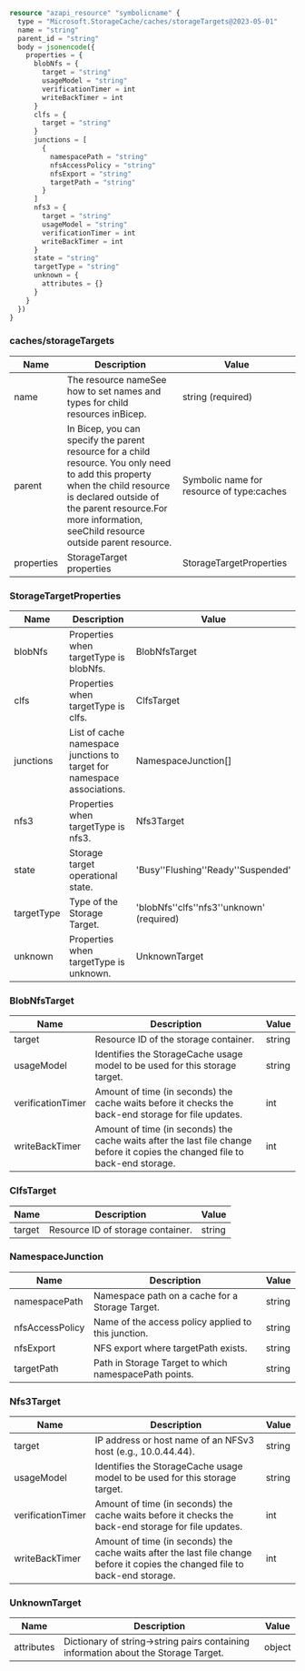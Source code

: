 ```terraform
resource "azapi_resource" "symbolicname" {
  type = "Microsoft.StorageCache/caches/storageTargets@2023-05-01"
  name = "string"
  parent_id = "string"
  body = jsonencode({
    properties = {
      blobNfs = {
        target = "string"
        usageModel = "string"
        verificationTimer = int
        writeBackTimer = int
      }
      clfs = {
        target = "string"
      }
      junctions = [
        {
          namespacePath = "string"
          nfsAccessPolicy = "string"
          nfsExport = "string"
          targetPath = "string"
        }
      ]
      nfs3 = {
        target = "string"
        usageModel = "string"
        verificationTimer = int
        writeBackTimer = int
      }
      state = "string"
      targetType = "string"
      unknown = {
        attributes = {}
      }
    }
  })
}

```

### caches/storageTargets

| Name | Description | Value |
|-|-|-|
| name | The resource nameSee how to set names and types for child resources inBicep. | string (required) |
| parent | In Bicep, you can specify the parent resource for a child resource. You only need to add this property when the child resource is declared outside of the parent resource.For more information, seeChild resource outside parent resource. | Symbolic name for resource of type:caches |
| properties | StorageTarget properties | StorageTargetProperties |


### StorageTargetProperties

| Name | Description | Value |
|-|-|-|
| blobNfs | Properties when targetType is blobNfs. | BlobNfsTarget |
| clfs | Properties when targetType is clfs. | ClfsTarget |
| junctions | List of cache namespace junctions to target for namespace associations. | NamespaceJunction[] |
| nfs3 | Properties when targetType is nfs3. | Nfs3Target |
| state | Storage target operational state. | 'Busy''Flushing''Ready''Suspended' |
| targetType | Type of the Storage Target. | 'blobNfs''clfs''nfs3''unknown' (required) |
| unknown | Properties when targetType is unknown. | UnknownTarget |


### BlobNfsTarget

| Name | Description | Value |
|-|-|-|
| target | Resource ID of the storage container. | string |
| usageModel | Identifies the StorageCache usage model to be used for this storage target. | string |
| verificationTimer | Amount of time (in seconds) the cache waits before it checks the back-end storage for file updates. | int |
| writeBackTimer | Amount of time (in seconds) the cache waits after the last file change before it copies the changed file to back-end storage. | int |


### ClfsTarget

| Name | Description | Value |
|-|-|-|
| target | Resource ID of storage container. | string |


### NamespaceJunction

| Name | Description | Value |
|-|-|-|
| namespacePath | Namespace path on a cache for a Storage Target. | string |
| nfsAccessPolicy | Name of the access policy applied to this junction. | string |
| nfsExport | NFS export where targetPath exists. | string |
| targetPath | Path in Storage Target to which namespacePath points. | string |


### Nfs3Target

| Name | Description | Value |
|-|-|-|
| target | IP address or host name of an NFSv3 host (e.g., 10.0.44.44). | string |
| usageModel | Identifies the StorageCache usage model to be used for this storage target. | string |
| verificationTimer | Amount of time (in seconds) the cache waits before it checks the back-end storage for file updates. | int |
| writeBackTimer | Amount of time (in seconds) the cache waits after the last file change before it copies the changed file to back-end storage. | int |


### UnknownTarget

| Name | Description | Value |
|-|-|-|
| attributes | Dictionary of string->string pairs containing information about the Storage Target. | object |


